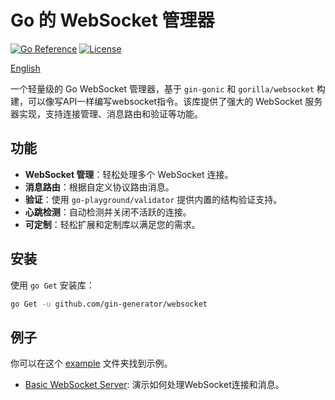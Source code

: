 # Go 的 WebSocket 管理器

[![Go Reference](https://pkg.go.dev/badge/github.com/yourusername/yourrepository.svg)](https://pkg.go.dev/github.com/gin-generator/websocket)
[![License](https://img.shields.io/badge/license-MIT-blue.svg)](LICENSE)

[English](README.md)

一个轻量级的 Go WebSocket 管理器，基于 `gin-gonic` 和 `gorilla/websocket` 构建，可以像写API一样编写websocket指令。该库提供了强大的
WebSocket 服务器实现，支持连接管理、消息路由和验证等功能。

## 功能

- **WebSocket 管理**：轻松处理多个 WebSocket 连接。
- **消息路由**：根据自定义协议路由消息。
- **验证**：使用 `go-playground/validator` 提供内置的结构验证支持。
- **心跳检测**：自动检测并关闭不活跃的连接。
- **可定制**：轻松扩展和定制库以满足您的需求。

## 安装

使用 `go Get` 安装库：

```bash
go Get -u github.com/gin-generator/websocket
```

## 例子

你可以在这个 [example](example) 文件夹找到示例。

- [Basic WebSocket Server](example/logic.go): 演示如何处理WebSocket连接和消息。